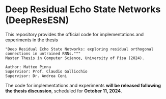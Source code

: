 # Deep Residual Echo State Networks (DeepResESN)
This repository provides the official code for implementations and experiments in the thesis

```plaintext
"Deep Residual Echo State Networks: exploring residual orthogonal connections in untrained RNNs."""
Master Thesis in Computer Science, University of Pisa (2024).

Author: Matteo Pinna
Supervisor: Prof. Claudio Gallicchio
Supervisor: Dr. Andrea Ceni
```

The code for implementations and experiments **will be released following the thesis discussion**, scheduled for **October 11, 2024**.
